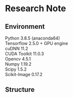 # Research Note  
## Environment  
Python 3.8.5 (anaconda64)  
Tensorflow 2.5.0 + GPU engine  
cuDNN 11.2  
CUDA Toolkit 11.0.3  
Opencv 4.5.1  
Numpy 1.19.2  
Scipy 1.5.2  
Scikit-Image 0.17.2  
  
  
## Structure
